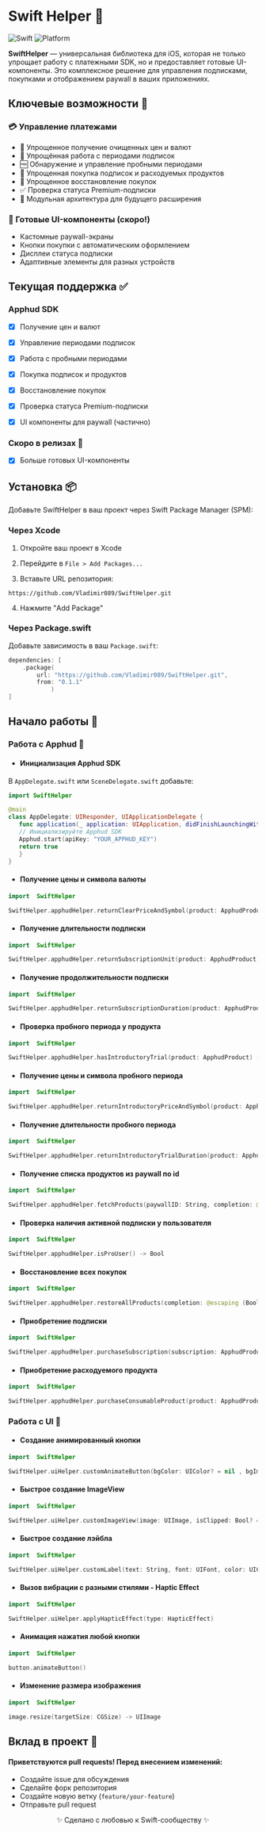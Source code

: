 
# Swift Helper 🚀

![Swift](https://img.shields.io/badge/Swift-5.7+-orange?style=flat&logo=swift) ![Platform](https://img.shields.io/badge/Platform-iOS%2016%2B-blue) 

  

****SwiftHelper**** — универсальная библиотека для iOS, которая не только упрощает работу с платежными SDK, но и предоставляет готовые UI-компоненты. Это комплексное решение для управления подписками, покупками и отображением paywall в ваших приложениях.

  

## Ключевые возможности 🔑

  

### 💳 Управление платежами

- 🧮 Упрощенное получение очищенных цен и валют
- 📅 Упрощённая работа с периодами подписок
- 🆓 Обнаружение и управление пробными периодами
- 🛒 Упрощенная покупка подписок и расходуемых продуктов
- 🔄 Упрощенное восстановление покупок 
- ✅ Проверка статуса Premium-подписки 
- 🧩 Модульная архитектура для будущего расширения

  

### 🎨 Готовые UI-компоненты (скоро!)

- Кастомные paywall-экраны
- Кнопки покупки с автоматическим оформлением
- Дисплеи статуса подписки
- Адаптивные элементы для разных устройств

  

## Текущая поддержка ✅

  

### Apphud SDK

- [x] Получение цен и валют

- [x] Управление периодами подписок

- [x] Работа с пробными периодами

- [x] Покупка подписок и продуктов

- [x] Восстановление покупок

- [x] Проверка статуса Premium-подписки

- [x] UI компоненты для paywall (частично)

  

### Скоро в релизах 🚧

- [x] Больше готовых UI-компоненты

  

## Установка 📦

  

Добавьте SwiftHelper в ваш проект через Swift Package Manager (SPM):

  

### Через Xcode

1. Откройте ваш проект в Xcode

2. Перейдите в `File > Add Packages...`

3. Вставьте URL репозитория:

`https://github.com/Vladimir089/SwiftHelper.git`

4. Нажмите "Add Package"

  

  

  

### Через Package.swift

Добавьте зависимость в ваш `Package.swift`:

```swift
dependencies: [
    .package(
        url: "https://github.com/Vladimir089/SwiftHelper.git",
        from: "0.1.1"
            )
]

```

  

  

## Начало работы 🏁

  

### Работа с  Apphud 💸


 - #### Инициализация Apphud SDK
 В `AppDelegate.swift` или `SceneDelegate.swift` добавьте:
 ```swift
import SwiftHelper

@main
class AppDelegate: UIResponder, UIApplicationDelegate {
    func application(_ application: UIApplication, didFinishLaunchingWithOptions launchOptions: [UIApplication.LaunchOptionsKey: Any]?) -> Bool {
    // Инициализируйте Apphud SDK
    Apphud.start(apiKey: "YOUR_APPHUD_KEY")
    return true
    }
}
```

 - #### Получение цены и символа валюты

```swift
import  SwiftHelper

SwiftHelper.apphudHelper.returnClearPriceAndSymbol(product: ApphudProduct) -> (price: Double, symbol: String)
```

 - #### Получение длительности подписки

```swift
import  SwiftHelper

SwiftHelper.apphudHelper.returnSubscriptionUnit(product: ApphudProduct) -> String? (week, month, year)
```

 - #### Получение продолжительности подписки

```swift
import  SwiftHelper

SwiftHelper.apphudHelper.returnSubscriptionDuration(product: ApphudProduct) -> Int?
```

 - #### Проверка пробного периода у продукта

```swift
import  SwiftHelper

SwiftHelper.apphudHelper.hasIntroductoryTrial(product: ApphudProduct) -> Bool
```

 - #### Получение цены и символа пробного периода


```swift
import  SwiftHelper

SwiftHelper.apphudHelper.returnIntroductoryPriceAndSymbol(product: ApphudProduct) -> (price: Double, symbol: String)
```

 - #### Получение длительности пробного периода


```swift
import  SwiftHelper

SwiftHelper.apphudHelper.returnIntroductoryTrialDuration(product: ApphudProduct) -> (value: Int, unit: String)? 
```

 - #### Получение списка продуктов из paywall по id


```swift
import  SwiftHelper

SwiftHelper.apphudHelper.fetchProducts(paywallID: String, completion: @escaping ([ApphudProduct]) -> Void)
```

 - #### Проверка наличия активной подписки у пользователя


```swift
import  SwiftHelper

SwiftHelper.apphudHelper.isProUser() -> Bool
```

 - #### Восстановление всех покупок


```swift
import  SwiftHelper

SwiftHelper.apphudHelper.restoreAllProducts(completion: @escaping (Bool) -> Void)
```

 - #### Приобретение подписки


```swift
import  SwiftHelper

SwiftHelper.apphudHelper.purchaseSubscription(subscription: ApphudProduct, completion: @escaping (Bool) -> Void)
```

- #### Приобретение расходуемого продукта


```swift
import  SwiftHelper

SwiftHelper.apphudHelper.purchaseConsumableProduct(product: ApphudProduct, completion: @escaping (Bool) -> Void)
```

### Работа с  UI 🤩

- #### Создание анимированный кнопки


```swift
import  SwiftHelper

SwiftHelper.uiHelper.customAnimateButton(bgColor: UIColor? = nil , bgImage: UIImage?, title: String?, titleColor: UIColor? = nil, fontTitleColor: UIFont? = nil, cornerRadius: CGFloat? = nil, borderWidth: CGFloat? = nil , borderColor: UIColor? = nil) -> UIButton
```

- #### Быстрое создание ImageView


```swift
import  SwiftHelper

SwiftHelper.uiHelper.customImageView(image: UIImage, isClipped: Bool? = nil, mode: UIImageView.ContentMode, cornerRadius: CGFloat? = 0, borderWidth: CGFloat? = nil , borderColor: UIColor? = nil) -> UIImageView
```

- #### Быстрое создание лэйбла


```swift
import  SwiftHelper

SwiftHelper.uiHelper.customLabel(text: String, font: UIFont, color: UIColor? = nil, textAligment: NSTextAlignment? = nil, numberLines: Int? = nil) -> UILabel
```

- #### Вызов вибрации с разными стилями - Haptic Effect


```swift
import  SwiftHelper

SwiftHelper.uiHelper.applyHapticEffect(type: HapticEffect)
```

- #### Анимация нажатия любой кнопки


```swift
import  SwiftHelper

button.animateButton()
```

- #### Изменение размера изображения


```swift
import  SwiftHelper

image.resize(targetSize: CGSize) -> UIImage 
```


## Вклад в проект 🤝

#### Приветствуются pull requests! Перед внесением изменений:

- Создайте issue для обсуждения
- Сделайте форк репозитория
- Создайте новую ветку (`feature/your-feature`)
- Отправьте pull request


<p align="center"> ✨ Сделано с любовью к Swift-сообществу ✨<br> 
